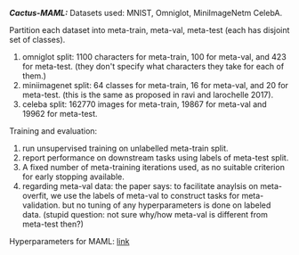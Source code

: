 ***Cactus-MAML:***
Datasets used: MNIST, Omniglot, MiniImageNetm CelebA.

Partition each dataset into meta-train, meta-val, meta-test (each has disjoint set of classes).
1. omniglot split: 1100 characters for meta-train, 100 for meta-val, and 423 for meta-test. (they don't specify what characters they take for each of them.)
2. miniimagenet split: 64 classes for meta-train, 16 for meta-val, and 20 for meta-test. (this is the same as proposed in ravi and larochelle 2017).
3. celeba split: 162770 images for meta-train, 19867 for meta-val and 19962 for meta-test.

Training and evaluation:
1. run unsupervised training on unlabelled meta-train split.
2. report performance on downstream tasks using labels of meta-test split.
3. A fixed number of meta-training iterations used, as no suitable criterion for early stopping available.
4. regarding meta-val data: the paper says: to facilitate anaylsis on meta-overfit, we use the labels of meta-val to construct tasks for meta-validation. but no tuning of any hyperparameters is done on labeled data. (stupid question: not sure why/how meta-val is different from meta-test then?)


Hyperparameters for MAML: [link](https://github.com/manasaga/PapersSummary/blob/master/cmsc828wFoundationsOfDeepLearning/UnsupervisedMetaLearningProject/SIMCLR/cactus_protonets_hyperparams.PNG)




